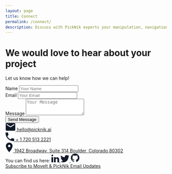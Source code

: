 ```yaml
---
layout: page
title: Connect
permalink: /connect/
description: Discuss with PickNik experts your manipulation, navigation, and perception challenges.
---
```


<div class="container-flow">
    <div class="contact-top">
        <div class="container" style="position: relative;">
            <div class="row">
                <div class="col-12 col-xl-6">
                    <div class="contact-content">
                        <h1>We would love to hear about your project</h1>
                        <p>Let us know how we can help!</p>
                    </div>
                </div>
            </div>
            <div class="contact-form">
                <form action="https://formcarry.com/s/I_R-0DVKskS" method="POST" accept-charset="UTF-8">
                    <div class="form-group">
                        <label for="nameInput">Name</label>
                        <input type="text" name="name" class="form-control" id="nameInput" placeholder="Your Name">
                    </div>
                    <div class="form-group">
                        <label for="emailInput">Email</label>
                        <input type="email" name="email" class="form-control" id="emailInput" placeholder="Your Email">
                    </div>
                    <div class="form-group">
                        <label for="textArea">Message</label>
                        <textarea class="form-control" name="textarea" data-autoresize id="textArea" rows="3" placeholder="Your Message"></textarea>
                    </div>
                    <input type="hidden" name="_gotcha"/><!-- use this to prevent spam -->
                    <div class="form-group">
                        <button type="submit" class="btn">Send Message</button>
                    </div>
                </form>
            </div>
        </div>
    </div>
    <div class="contact-bottom">
        <div class="container">
            <div class="row">
                <div class="col-12 col-xl-6">
                    <div class="contact-info">
                        <div class="contact-info-single">
                            <a class="contact-info-text" href="mailto:hello@picknik.ai">
                                <img src="../assets/images/redesign/mail.svg">
                                hello@picknik.ai
                            </a>
                        </div>
                        <div class="contact-info-single">
                            <a class="contact-info-text" href="tel:+17205132221">               <img src="../assets/images/redesign/phone.svg">
                                + 1 720 513 2221
                            </a>
                        </div>
                        <div class="contact-info-single">
                            <a class="contact-info-text" target="_blank" href="https://maps.google.com/?q=1942 Broadway, Suite 314 Boulder, Colorado 80302">
                                <img src="../assets/images/redesign/address.svg">
                                1942 Broadway, Suite 314 Boulder, Colorado 80302
                            </a>
                        </div>
                    </div>
                    <div class="contact-info-social">
                        <span>You can find us here:</span>
                        <a class="contact-info-text" target="_blank" href="https://www.linkedin.com/company/picknik">
                            <img src="../assets/images/redesign/linkedin.svg">
                        </a>
                        <a class="contact-info-text" target="_blank" href="https://twitter.com/PickNikRobotics">
                            <img src="../assets/images/redesign/twitter.svg">
                        </a>
                        <a class="contact-info-text" target="_blank" href="https://github.com/PickNikRobotics/">
                            <img src="../assets/images/redesign/github.svg">
                        </a>
                    </div>
                </div>
            </div>
        </div>
        <div class="container subscribe-to-newsletter-btn">
            <div class="row">
                <div class="col-12 col-xl-6">
                    <div class="collapses__btn">
                        <a href="https://picknik.us20.list-manage.com/subscribe?u=ec7904f1f579094c8e83e79e8&id=196b3fc03e" target="_blank" class="btn">
                            Subscribe to MoveIt & PickNik Email Updates
                        </a>
                    </div>
                </div>
            </div>
        </div>
    </div>
</div>
